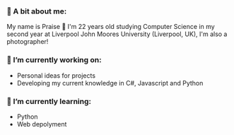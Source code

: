 ### 👋 A bit about me:
My name is Praise 👋 I'm 22 years old studying Computer Science in my second year at Liverpool John Moores University (Liverpool, UK), I'm also a photographer!

### 🔭 I’m currently working on:
- Personal ideas for projects
- Developing my current knowledge in C#, Javascript and Python

### 🌱 I’m currently learning:
- Python
- Web depolyment
